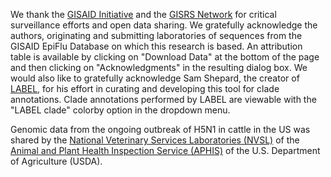 We thank the [GISAID Initiative](https://gisaid.org) and the [GISRS Network](http://www.who.int/influenza/gisrs_laboratory/en/) for critical surveillance efforts and open data sharing. We gratefully acknowledge the authors, originating and submitting laboratories of sequences from the GISAID EpiFlu Database on which this research is based. An attribution table is available by clicking on "Download Data" at the bottom of the page and then clicking on "Acknowledgments" in the resulting dialog box. We would also like to gratefully acknowledge Sam Shepard, the creator of [LABEL](https://wonder.cdc.gov/amd/flu/label/), for his effort in curating and developing this tool for clade annotations. Clade annotations performed by LABEL are viewable with the "LABEL clade" colorby option in the dropdown menu.

Genomic data from the ongoing outbreak of H5N1 in cattle in the US was shared by the [National Veterinary Services Laboratories (NVSL)](https://www.aphis.usda.gov/labs/about-nvsl) of the [Animal and Plant Health Inspection Service (APHIS)](https://www.aphis.usda.gov/) of the U.S. Department of Agriculture (USDA).
